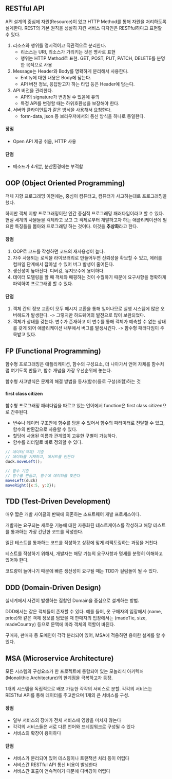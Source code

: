## RESTful API

API 설계의 중심에 자원(Resource)이 있고 HTTP Method를 통해 자원을 처리하도록 설계한다. REST의 기본 원칙을 성실히 지킨 서비스 디자인은 RESTful하다고 표현할 수 있다.

1. 리소스와 행위를 명시적이고 직관적으로 분리한다.
   - 리소스는 URI, 리소스가 가리키는 것은 명사로 표현
   - 행위는 HTTP Method로 표현. GET, POST, PUT, PATCH, DELETE를 분명한 목적으로 사용
2. Message는 Header와 Body를 명확하게 분리해서 사용한다.
   - Entity에 대한 내용은 Body에 담는다.
   - API 버전 정보, 응답받고자 하는 타입 등은 Header에 담는다.
3. API 버전을 관리한다.
   - API의 signature가 변경될 수 있음에 유의
   - 특정 API를 변경할 때는 하위호환성을 보장해야 한다.
4. 서버와 클라이언트가 같은 방식을 사용해서 요청한다.
   - form-data, json 등 브라우저에서의 통신 방식을 하나로 통일한다.

#### 장점

- Open API 제공 쉬움, HTTP 사용

#### 단점

- 메소드가 4개뿐, 분산환경에는 부적합



## OOP (Object Oriented Programming)

객체 지향 프로그래밍 이전에는, 중심이 컴퓨터고, 컴퓨터가 사고하는대로 프로그래밍을 했다.

하지만 객체 지향 프로그래밍이란 인간 중심적 프로그래밍 패러다임이라고 할 수 있다. 현실 세계의 사물들을 객체라고 보고 그 객체로부터 개발하고자 하는 애플리케이션에 필요한 특징들을 뽑아와 프로그래밍 하는 것이다. 이것을 **추상화**라고 한다.

#### 장점

1. OOP로 코드를 작성하면 코드의 재사용성이 높다. 
2. 자주 사용되는 로직을 라이브러리로 만들어두면 신뢰성을 확보할 수 있고, 에러를 컴파일 단계에서 잡아낼 수 있어 버그 발생이 줄어든다.
3. 생산성이 높아진다. 디버깅, 유지보수에 용이하다. 
4. 데이터 모델링을 할 때 객체와 매핑하는 것이 수월하기 때문에 요구사항을 명확하게 파악하여 프로그래밍 할 수 있다.

#### 단점

1. 객체 간의 정보 교환이 모두 메시지 교환을 통해 일어나므로 실행 시스템에 많은 오버헤드가 발생한다. -> 그렇지만 하드웨어의 발전으로 많이 보완되었다.
2. 객체가 상태를 갖는다. 변수가 존재하고 이 변수를 통해 객체가 예측할 수 없는 상태를 갖게 되어 애플리케이션 내부에서 버그를 발생시킨다. -> 함수형 패러다임이 주목받고 있다.



## FP (Functional Programming)

함수형 프로그래밍은 애플리케이션, 함수의 구성요소, 더 나아가서 언어 자체를 함수처럼 여기도록 만들고, 함수 개념을 가장 우선순위에 놓는다.

함수형 사고방식은 문제의 해결 방법을 동사(함수)들로 구성(조합)하는 것

#### first class citizen

함수형 프로그래밍 패러다임을 따르고 있는 언어에서 function은 first class citizen으로 간주된다.

- 변수나 데이터 구조안에 함수를 담을 수 있어서 함수의 파라미터로 전달할 수 있고, 함수의 반환값으로 사용할 수 있다.
- 할당에 사용된 이름과 관계없이 고유한 구별이 가능하다.
- 함수를 리터럴로 바로 정의할 수 있다.



```javascript
// 데이터(객체) 기준
// 데이터를 기재하고, 메서드를 만든다
duck.moveLeft();

// 함수 기준
// 함수를 만들고, 함수에 데이터를 맞춘다
moveLeft(duck)
moveRight({x:5, y:2});
```



## TDD (Test-Driven Development)

매우 짧은 개발 사이클의 반복에 의존하는 소프트웨어 개발 프로세스이다. 

개발자는 요구되는 새로운 기능에 대한 자동화된 테스트케이스를 작성하고 해당 테스트를 통과하는 가장 간단한 코드를 작성한다. 

일단 테스트를 통과하는 코드를 작성하고 상황에 맞게 리팩토링하는 과정을 거친다.

테스트를 작성하기 위해서, 개발자는 해당 기능의 요구사항과 명세를 분명히 이해하고 있어야 한다.



코드량이 늘어나기 때문에 빠른 생산성이 요구될 때는 TDD가 걸림돌이 될 수 있다.



## DDD (Domain-Driven Design)

실세계에서 사건이 발생하는 집합인 Domain을 중심으로 설계하는 방법.

DDD에서는 같은 객체들이 존재할 수 있다. 예를 들어, 옷 구매자의 입장에서 (name, price)와 같은 객체 정보를 담았을 때 판매자의 입장에서는 (madeTie, size, madeCountry) 등으로 문맥에 따라 객체의 역할이 바뀐다.

구매자, 판매자 등 도메인이 각각 분리되어 있어, MSA에 적용하면 용이한 설계를 할 수 있다.



## MSA (Microservice Architecture)

모든 시스템의 구성요소가 한 프로젝트에 통합되어 있는 모놀리식 아키텍처(Monolithic Architecture)의 한계점을 극복하고자 등장.

1개의 시스템을 독립적으로 배포 가능한 각각의 서비스로 분할. 각각의 서비스는 RESTful API를 통해 데이터를 주고받으며 1개의 큰 서비스를 구성.

#### 장점

- 일부 서비스의 장애가 전체 서비스에 영향을 미치지 않는다
- 각각의 서비스들은 서로 다른 언어와 프레임워크로 구성될 수 있다
- 서비스의 확장이 용이하다

#### 단점

- 서비스가 분리되어 있어 테스팅이나 트랜잭션 처리 등이 어렵다
- 서비스간 RESTful API 통신 비용이 발생한다
- 서비스간 호출이 연속적이기 때문에 디버깅이 어렵다



